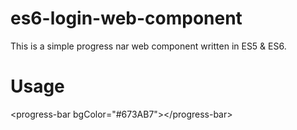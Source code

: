 # es6-login-web-component
This is a simple progress nar web component written in ES5 & ES6.

# Usage
&lt;progress-bar bgColor="#673AB7"&gt;&lt;/progress-bar&gt;